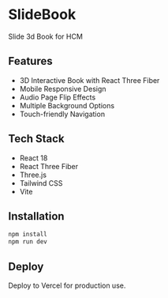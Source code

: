 # SlideBook

Slide 3d Book for HCM

## Features

- 3D Interactive Book with React Three Fiber
- Mobile Responsive Design
- Audio Page Flip Effects
- Multiple Background Options
- Touch-friendly Navigation

## Tech Stack

- React 18
- React Three Fiber
- Three.js
- Tailwind CSS
- Vite

## Installation

```bash
npm install
npm run dev
```

## Deploy

Deploy to Vercel for production use.
